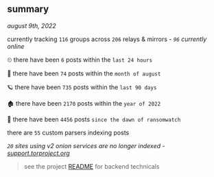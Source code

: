 
## summary
_august 9th, 2022_

currently tracking `116` groups across `206` relays & mirrors - _`96` currently online_

⏲ there have been `6` posts within the `last 24 hours`

🦈 there have been `74` posts within the `month of august`

🪐 there have been `735` posts within the `last 90 days`

🏚 there have been `2170` posts within the `year of 2022`

🦕 there have been `4456` posts `since the dawn of ransomwatch`

there are `55` custom parsers indexing posts

_`20` sites using v2 onion services are no longer indexed - [support.torproject.org](https://support.torproject.org/onionservices/v2-deprecation/)_

> see the project [README](https://github.com/joshhighet/ransomwatch#ransomwatch--) for backend technicals
